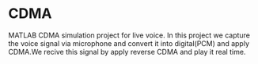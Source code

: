 # CDMA
MATLAB CDMA simulation project for live voice.
In this project we capture the voice signal via microphone and convert it into digital(PCM) and apply CDMA.We recive this signal by apply reverse CDMA and play it real time.
